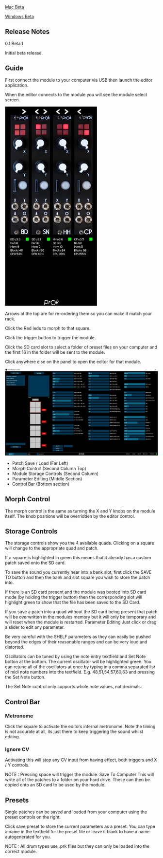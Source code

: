 [Mac Beta](https://github.com/Normalised/ProkDrumsEditor/releases/download/v0.1-beta.1/ProkModularEditor_Mac_Beta1.zip)

[Windows Beta](https://github.com/Normalised/ProkDrumsEditor/releases/download/v0.1-beta.1/ProkModularEditor_Win_Beta1.zip)

Release Notes
-------------

0.1.Beta.1

Initial beta release.

Guide
-----

First connect the module to your computer via USB then launch the editor application.

When the editor connects to the module you will see the module select screen.

![Image of Module Select](ModuleSelect.png)

Arrows at the top are for re-ordering them so you can make it match your rack.

Click the Red leds to morph to that square.

Click the trigger button to trigger the module.

Click the SD card slot to select a folder of preset files on your computer and the first 16 in the folder will be sent to the module.

Click anywhere else on the panel to open the editor for that module.

![Image of Edit Page](Editor_Beta_1.jpg)

- Patch Save / Load         (Far Left)
- Morph Control             (Second Column Top)
- Module Storage Controls     (Second Column)
- Parameter Editing         (Middle Section)
- Control Bar             (Bottom section)

## Morph Control

The morph control is the same as turning the X and Y knobs on the module itself. The knob positions will be overridden by the editor control.

## Storage Controls

The storage controls show you the 4 available quads. 
Clicking on a square will change to the appropriate quad and patch.

If a square is highlighted in green this means that it already has a custom patch saved onto the SD card.

To save the sound you currently hear into a bank slot, first click the SAVE TO button and then the bank and slot square you wish to store the patch into.

If there is an SD card present and the module was booted into SD card mode (by holding the trigger button) then the corresponding slot will highlight green to show that the file has been saved to the SD Card.

If you save a patch into a quad without the SD card being present that patch will be overwritten in the modules memory but it will only be temporary and will reset when the module is restarted.
Parameter Editing
Just click or drag a slider to edit any parameter.

Be very careful with the SHELF parameters as they can easily be pushed beyond the edges of their reasonable ranges and can be very loud and distorted.

Oscillators can be tuned by using the note entry textfield and Set Note button at the bottom.
The current oscillator will be highlighted green.
You can retune all of the oscillators at once by typing in a comma separated list of midi note numbers into the textfield. E.g. 48,51,54,57,60,63 and pressing the Set Note button.

The Set Note control only supports whole note values, not decimals.

## Control Bar

### Metronome

Click the square to activate the editors internal metronome. Note the timing is not accurate at all, its just there to keep triggering the sound whilst editing. 

### Ignore CV 

Activating this will stop any CV input from having effect, both triggers and X / Y controls.

NOTE : Pressing space will trigger the module.
Save To Computer
This will write all of the patches to a folder on your hard drive.
These can then be copied onto an SD card to be used by the module.

## Presets
Single patches can be saved and loaded from your computer using the preset controls on the right.

Click save preset to store the current parameters as a preset. You can type a name in the textfield for the preset file or leave it blank to have a name autogenerated for you.

NOTE : All drum types use .prk files but they can only be loaded into the correct module.


